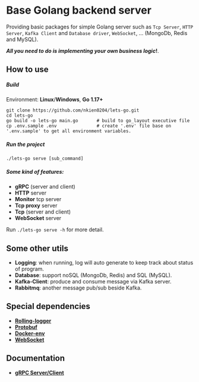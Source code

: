 # Base Golang backend server
Providing basic packages for simple Golang server such as `Tcp Server`, `HTTP Server`, `Kafka Client` and `Database driver`, `WebSocket`, ... (MongoDb, Redis and MySQL).

***All you need to do is implementing your own business logic*!**.

## How to use
##### Build
Environment: **Linux**/**Windows**, **Go 1.17+**

```shell
git clone https://github.com/nkien0204/lets-go.git
cd lets-go
go build -o lets-go main.go       # build to go_layout executive file
cp .env.sample .env               # create '.env' file base on '.env.sample' to get all environment variables.
```
##### Run the project
```shell
./lets-go serve [sub_command]
```

##### Some kind of features:
- **gRPC** (server and client)
- **HTTP** server
- **Monitor** tcp server
- **Tcp proxy** server
- **Tcp** (server and client)
- **WebSocket** server

Run `./lets-go serve -h` for more detail.

## Some other utils
- **Logging**: when running, log will auto generate to keep track about status of program.
- **Database**: support noSQL (MongoDb, Redis) and SQL (MySQL).
- **Kafka-Client**: produce and consume message via Kafka server.
- **Rabbitmq**: another message pub/sub beside Kafka.

## Special dependencies
- **[Rolling-logger](https://github.com/nkien0204/rolling-logger)**
- **[Protobuf](https://github.com/nkien0204/protobuf)**
- **[Docker-env](https://github.com/nkien0204/docker-env-setup)**
- **[WebSocket](https://github.com/gorilla/websocket)**

## Documentation
- **[gRPC Server/Client](doc/gRPC/README.md)**